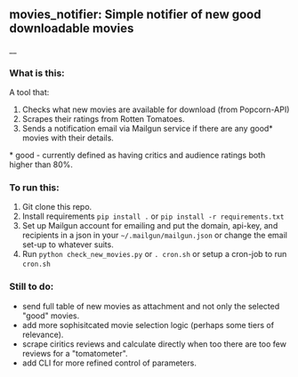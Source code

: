 ## movies_notifier: Simple notifier of new good downloadable movies 
__
### What is this:
A tool that:
1. Checks what new movies are available for download (from Popcorn-API)
2. Scrapes their ratings from Rotten Tomatoes.
3. Sends a notification email via Mailgun service if there are any good* movies with their details.

\* good - currently defined as having critics and audience ratings both higher than 80%.


### To run this:
1. Git clone this repo.
2. Install requirements `pip install .` or `pip install -r requirements.txt` 
3. Set up Mailgun account for emailing and put the domain, api-key, and recipients in a json in your `~/.mailgun/mailgun.json` or change the email set-up to whatever suits.
4. Run `python check_new_movies.py` or `. cron.sh` or setup a cron-job to run `cron.sh`


### Still to do:
* send full table of new movies as attachment and not only the selected "good" movies.
* add more sophisitcated movie selection logic (perhaps some tiers of relevance).
* scrape ciritics reviews and calculate directly when too there are too few reviews for a "tomatometer".
* add CLI for more refined control of parameters.
